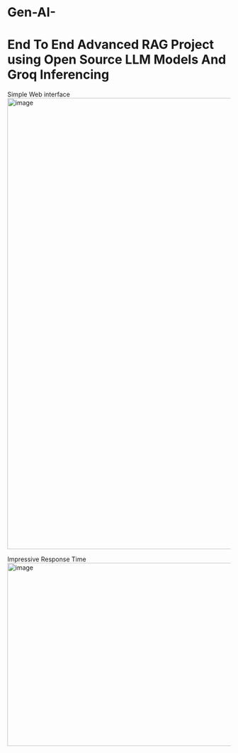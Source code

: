 # Gen-AI-

# End To End Advanced RAG Project using Open Source LLM Models And Groq Inferencing  

Simple Web interface 
<img width="1919" height="1020" alt="image" src="https://github.com/user-attachments/assets/395bf728-0f08-49b8-b22d-f1e4fa0265bb" />


Impressive Response Time 
<img width="686" height="414" alt="image" src="https://github.com/user-attachments/assets/14ee64f8-7593-462d-862a-925dccbf7084" />






